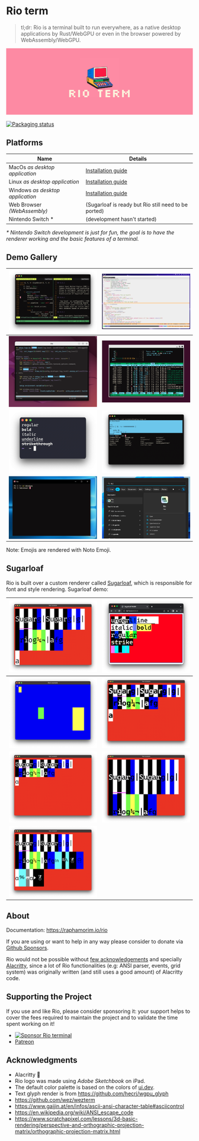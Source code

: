 # Rio term

> tl;dr: Rio is a terminal built to run everywhere, as a native desktop applications by Rust/WebGPU or even in the browser powered by WebAssembly/WebGPU.

![Rio banner](docs/assets/banner.png)

[![Packaging status](https://repology.org/badge/vertical-allrepos/rio-terminal-emulator.svg)](https://repology.org/project/rio-terminal-emulator/versions)

## Platforms

| Name | Details |
| --- | --- |
| MacOs _as desktop application_ | [Installation guide](https://raphamorim.io/rio/install/#macos) |
| Linux _as desktop application_ | [Installation guide](https://raphamorim.io/rio/install/#linux) |
| Windows _as desktop application_ | [Installation guide](https://raphamorim.io/rio/install/#windows) |
| Web Browser _(WebAssembly)_ | (Sugarloaf is ready but Rio still need to be ported) |
| Nintendo Switch * | (development hasn't started) |

_* Nintendo Switch development is just for fun, the goal is to have  the renderer working and the basic features of a terminal._

## Demo Gallery

| ![Demo tmux](docs/assets/demos/demo-tmux.png) | <img src="docs/assets/demos/demo-emacs.png" alt="Demo emacs" width="500px"/> |
| ----------- | ----------- |
| ![Demo linux x11](docs/assets/demos/demo-x11.png) | ![Demo linux wayland](docs/assets/demos/demo-wayland.png) |
| ![Demo text styles](docs/assets/demos/demo-text-styles.png) | ![Demo selection](docs/assets/demos/demo-selection.png) |
| ![Demo Windows 10](docs/assets/demos/demo-windows-10.png) | ![Demo Windows 11](docs/assets/demos/demo-windows-11.png) |

Note: Emojis are rendered with Noto Emoji.

## Sugarloaf

Rio is built over a custom renderer called [Sugarloaf](https://crates.io/crates/sugarloaf), which is responsible for font and style rendering. Sugarloaf demo:

| ![Demo sugarloaf 1](sugarloaf/resources/demo-sugarloaf-1.png) | ![Demo Sugarloaf wasm](sugarloaf/resources/demo-wasm-1.png) |
| ----------- | ----------- |
| ![Demo Rect](sugarloaf/resources/demo-rect.png) | ![Demo sugarloaf 3](sugarloaf/resources/demo-sugarloaf-3.png) |
| ![Demo sugarloaf 4](sugarloaf/resources/demo-sugarloaf-4.png) | ![Demo sugarloaf 5](sugarloaf/resources/demo-sugarloaf-5.png) |
| ![Demo sugarloaf 6](sugarloaf/resources/demo-sugarloaf-6.png) | |

## About

Documentation: https://raphamorim.io/rio

If you are using or want to help in any way please consider to donate via [Github Sponsors](https://github.com/sponsors/raphamorim).

Rio would not be possible without [few acknowledgements](#acknowledgements) and specially [Alacritty](https://github.com/alacritty/alacritty/), since a lot of Rio functionalities (e.g: ANSI parser, events, grid system) was originally written (and still uses a good amount) of Alacritty code.

## Supporting the Project

If you use and like Rio, please consider sponsoring it: your support helps to cover the fees required to maintain the project and to validate the time spent working on it!

* [![Sponsor Rio terminal](https://img.shields.io/github/sponsors/raphamorim?label=Sponsor%20Rio&logo=github&style=for-the-badge)](https://github.com/sponsors/raphamorim)
* [Patreon](https://patreon.com/raphamorim)

## Acknowledgments

- Alacritty 🥇
- Rio logo was made using _Adobe Sketchbook_ on iPad.
- The default color palette is based on the colors of [ui.dev](https://ui.dev/).
- Text glyph render is from https://github.com/hecrj/wgpu_glyph
- https://github.com/wez/wezterm
- https://www.gaijin.at/en/infos/ascii-ansi-character-table#asciicontrol
- https://en.wikipedia.org/wiki/ANSI_escape_code
- https://www.scratchapixel.com/lessons/3d-basic-rendering/perspective-and-orthographic-projection-matrix/orthographic-projection-matrix.html
